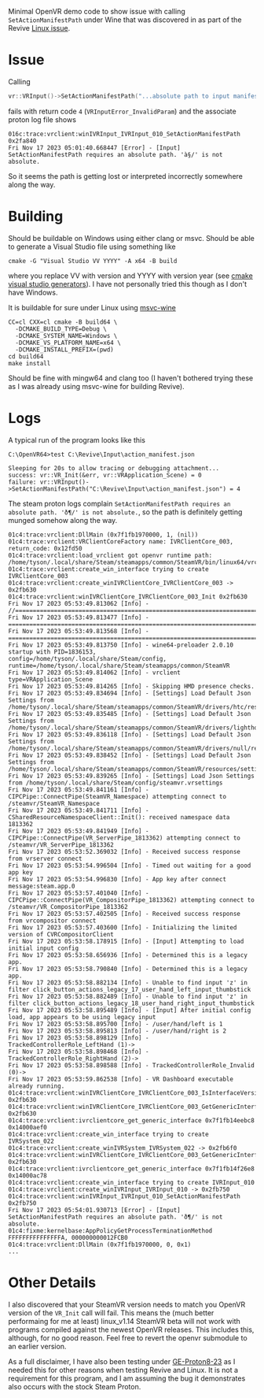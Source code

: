 Minimal OpenVR demo code to show issue with calling `SetActionManifestPath` under Wine that was discovered in as
part of the Revive [Linux issue](https://github.com/LibreVR/Revive/issues/1571).

# Issue

Calling
```C++
vr::VRInput()->SetActionManifestPath("...absolute path to input manifest json...");
```
fails with return code `4` (`VRInputError_InvalidParam`) and the associate proton log file shows
```
016c:trace:vrclient:winIVRInput_IVRInput_010_SetActionManifestPath 0x2fa840
Fri Nov 17 2023 05:01:40.668447 [Error] - [Input] SetActionManifestPath requires an absolute path. 'à§/' is not absolute.
```
So it seems the path is getting lost or interpreted incorrectly somewhere along the way.

# Building

Should be buildable on Windows using either clang or msvc. Should be able to generate a Visual Studio file using
something like
```
cmake -G "Visual Studio VV YYYY" -A x64 -B build
```
where you replace VV with version and YYYY with version year (see [cmake visual studio
generators](https://cmake.org/cmake/help/latest/manual/cmake-generators.7.html#id14)). I have not personally
tried this though as I don't have Windows.

It is buildable for sure under Linux using [msvc-wine](https://github.com/mstorsjo/msvc-wine)
```
CC=cl CXX=cl cmake -B build64 \
  -DCMAKE_BUILD_TYPE=Debug \
  -DCMAKE_SYSTEM_NAME=Windows \
  -DCMAKE_VS_PLATFORM_NAME=x64 \
  -DCMAKE_INSTALL_PREFIX=(pwd)
cd build64
make install
```
Should be fine with mingw64 and clang too (I haven't bothered trying these as I was already using msvc-wine
for building Revive).

# Logs

A typical run of the program looks like this
```
C:\OpenVR64>test C:\Revive\Input\action_manifest.json
```
```
Sleeping for 20s to allow tracing or debugging attachment...
success: vr::VR_Init(&err, vr::VRApplication_Scene) = 0
failure: vr::VRInput()->SetActionManifestPath("C:\Revive\Input\action_manifest.json") = 4
```
The steam proton logs complain `SetActionManifestPath requires an absolute path. 'ð¶/' is not absolute.`, so
the path is definitely getting munged somehow along the way.
```
01c4:trace:vrclient:DllMain (0x7f1fb1970000, 1, (nil))
01c4:trace:vrclient:VRClientCoreFactory name: IVRClientCore_003, return_code: 0x12fd50
01c4:trace:vrclient:load_vrclient got openvr runtime path: /home/tyson/.local/share/Steam/steamapps/common/SteamVR/bin/linux64/vrclient.so
01c4:trace:vrclient:create_win_interface trying to create IVRClientCore_003
01c4:trace:vrclient:create_winIVRClientCore_IVRClientCore_003 -> 0x2fb630
01c4:trace:vrclient:winIVRClientCore_IVRClientCore_003_Init 0x2fb630
Fri Nov 17 2023 05:53:49.813062 [Info] - //==============================================================================================
Fri Nov 17 2023 05:53:49.813477 [Info] - ================================================================================================
Fri Nov 17 2023 05:53:49.813568 [Info] - ================================================================================================
Fri Nov 17 2023 05:53:49.813750 [Info] - wine64-preloader 2.0.10 startup with PID=1836153, config=/home/tyson/.local/share/Steam/config, runtime=/home/tyson/.local/share/Steam/steamapps/common/SteamVR
Fri Nov 17 2023 05:53:49.814062 [Info] - vrclient type=VRApplication_Scene
Fri Nov 17 2023 05:53:49.814265 [Info] - Skipping HMD presence checks.
Fri Nov 17 2023 05:53:49.834694 [Info] - [Settings] Load Default Json Settings from /home/tyson/.local/share/Steam/steamapps/common/SteamVR/drivers/htc/resources/settings/default.vrsettings
Fri Nov 17 2023 05:53:49.835485 [Info] - [Settings] Load Default Json Settings from /home/tyson/.local/share/Steam/steamapps/common/SteamVR/drivers/lighthouse/resources/settings/default.vrsettings
Fri Nov 17 2023 05:53:49.836118 [Info] - [Settings] Load Default Json Settings from /home/tyson/.local/share/Steam/steamapps/common/SteamVR/drivers/null/resources/settings/default.vrsettings
Fri Nov 17 2023 05:53:49.838452 [Info] - [Settings] Load Default Json Settings from /home/tyson/.local/share/Steam/steamapps/common/SteamVR/resources/settings/default.vrsettings
Fri Nov 17 2023 05:53:49.839265 [Info] - [Settings] Load Json Settings from /home/tyson/.local/share/Steam/config/steamvr.vrsettings
Fri Nov 17 2023 05:53:49.841161 [Info] - CIPCPipe::ConnectPipe(SteamVR_Namespace) attempting connect to /steamvr/SteamVR_Namespace
Fri Nov 17 2023 05:53:49.841711 [Info] - CSharedResourceNamespaceClient::Init(): received namespace data 1813362
Fri Nov 17 2023 05:53:49.841949 [Info] - CIPCPipe::ConnectPipe(VR_ServerPipe_1813362) attempting connect to /steamvr/VR_ServerPipe_1813362
Fri Nov 17 2023 05:53:52.369032 [Info] - Received success response from vrserver connect
Fri Nov 17 2023 05:53:54.996504 [Info] - Timed out waiting for a good app key
Fri Nov 17 2023 05:53:54.996830 [Info] - App key after connect message:steam.app.0
Fri Nov 17 2023 05:53:57.401040 [Info] - CIPCPipe::ConnectPipe(VR_CompositorPipe_1813362) attempting connect to /steamvr/VR_CompositorPipe_1813362
Fri Nov 17 2023 05:53:57.402505 [Info] - Received success response from vrcompositor connect
Fri Nov 17 2023 05:53:57.403600 [Info] - Initializing the limited version of CVRCompositorClient
Fri Nov 17 2023 05:53:58.178915 [Info] - [Input] Attempting to load initial input config
Fri Nov 17 2023 05:53:58.656936 [Info] - Determined this is a legacy app.
Fri Nov 17 2023 05:53:58.790840 [Info] - Determined this is a legacy app.
Fri Nov 17 2023 05:53:58.882134 [Info] - Unable to find input 'z' in filter click_button_actions_legacy_17_user_hand_left_input_thumbstick
Fri Nov 17 2023 05:53:58.882489 [Info] - Unable to find input 'z' in filter click_button_actions_legacy_18_user_hand_right_input_thumbstick
Fri Nov 17 2023 05:53:58.895489 [Info] - [Input] After initial config load, app appears to be using legacy input
Fri Nov 17 2023 05:53:58.895700 [Info] - /user/hand/left is 1
Fri Nov 17 2023 05:53:58.895813 [Info] - /user/hand/right is 2
Fri Nov 17 2023 05:53:58.898129 [Info] - TrackedControllerRole_LeftHand (1)-> 
Fri Nov 17 2023 05:53:58.898468 [Info] - TrackedControllerRole_RightHand (2)-> 
Fri Nov 17 2023 05:53:58.898588 [Info] - TrackedControllerRole_Invalid (0)-> 
Fri Nov 17 2023 05:53:59.862538 [Info] - VR Dashboard executable already running.
01c4:trace:vrclient:winIVRClientCore_IVRClientCore_003_IsInterfaceVersionValid 0x2fb630
01c4:trace:vrclient:winIVRClientCore_IVRClientCore_003_GetGenericInterface 0x2fb630
01c4:trace:vrclient:ivrclientcore_get_generic_interface 0x7f1fb14eebc8 0x14000aef0
01c4:trace:vrclient:create_win_interface trying to create IVRSystem_022
01c4:trace:vrclient:create_winIVRSystem_IVRSystem_022 -> 0x2fb6f0
01c4:trace:vrclient:winIVRClientCore_IVRClientCore_003_GetGenericInterface 0x2fb630
01c4:trace:vrclient:ivrclientcore_get_generic_interface 0x7f1fb14f26e8 0x14000ac78
01c4:trace:vrclient:create_win_interface trying to create IVRInput_010
01c4:trace:vrclient:create_winIVRInput_IVRInput_010 -> 0x2fb750
01c4:trace:vrclient:winIVRInput_IVRInput_010_SetActionManifestPath 0x2fb750
Fri Nov 17 2023 05:54:01.930713 [Error] - [Input] SetActionManifestPath requires an absolute path. 'ð¶/' is not absolute.
01c4:fixme:kernelbase:AppPolicyGetProcessTerminationMethod FFFFFFFFFFFFFFFA, 000000000012FCB0
01c4:trace:vrclient:DllMain (0x7f1fb1970000, 0, 0x1)
...
```

# Other Details

I also discovered that your SteamVR version needs to match you OpenVR version of the `VR_Init` call will fail.
This means the (much better performaing for me at least) linux_v1.14 SteamVR beta will not work with programs
compiled against the newest OpenVR releases. This includes this, although, for no good reason. Feel free to
revert the openvr submodule to an earlier version.

As a full disclaimer, I have also been testing under
[GE-Proton8-23](https://github.com/GloriousEggroll/proton-ge-custom/releases) as I needed this for other reasons
when testing Revive and Linux. It is not a requirement for this program, and I am assuming the bug it demonstrates
also occurs with the stock Steam Proton.

